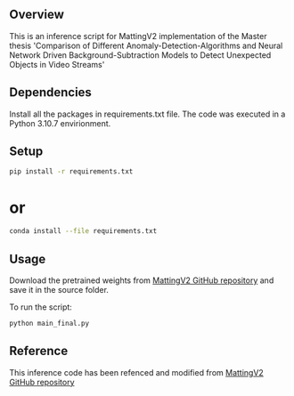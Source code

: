 ## Overview

This is an inference script for MattingV2 implementation of the Master thesis 'Comparison of Different Anomaly-Detection-Algorithms and Neural Network Driven Background-Subtraction Models to Detect Unexpected Objects in Video Streams'
## Dependencies

Install all the packages in requirements.txt file. The code was executed in a Python 3.10.7 envirionment.

## Setup
```bash
pip install -r requirements.txt
```

# or
```bash
conda install --file requirements.txt
```


## Usage
Download the pretrained weights from [MattingV2 GitHub repository](https://github.com/ozantezcan/BSUV-Net-2.0) and save it in the source folder.

To run the script:

```bash
python main_final.py
```

## Reference
This inference code has been refenced and modified from [MattingV2 GitHub repository](https://github.com/ozantezcan/BSUV-Net-2.0)
